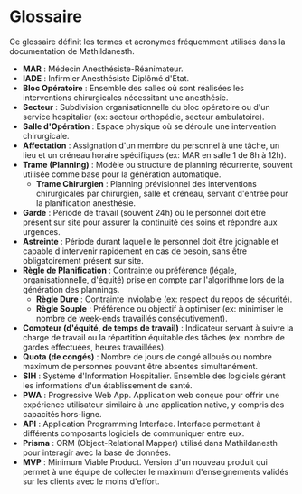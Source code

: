 # Glossaire

Ce glossaire définit les termes et acronymes fréquemment utilisés dans la documentation de Mathildanesth.

-   **MAR** : Médecin Anesthésiste-Réanimateur.
-   **IADE** : Infirmier Anesthésiste Diplômé d'État.
-   **Bloc Opératoire** : Ensemble des salles où sont réalisées les interventions chirurgicales nécessitant une anesthésie.
-   **Secteur** : Subdivision organisationnelle du bloc opératoire ou d'un service hospitalier (ex: secteur orthopédie, secteur ambulatoire).
-   **Salle d'Opération** : Espace physique où se déroule une intervention chirurgicale.
-   **Affectation** : Assignation d'un membre du personnel à une tâche, un lieu et un créneau horaire spécifiques (ex: MAR en salle 1 de 8h à 12h).
-   **Trame (Planning)** : Modèle ou structure de planning récurrente, souvent utilisée comme base pour la génération automatique.
    -   **Trame Chirurgien** : Planning prévisionnel des interventions chirurgicales par chirurgien, salle et créneau, servant d'entrée pour la planification anesthésie.
-   **Garde** : Période de travail (souvent 24h) où le personnel doit être présent sur site pour assurer la continuité des soins et répondre aux urgences.
-   **Astreinte** : Période durant laquelle le personnel doit être joignable et capable d'intervenir rapidement en cas de besoin, sans être obligatoirement présent sur site.
-   **Règle de Planification** : Contrainte ou préférence (légale, organisationnelle, d'équité) prise en compte par l'algorithme lors de la génération des plannings.
    -   **Règle Dure** : Contrainte inviolable (ex: respect du repos de sécurité).
    -   **Règle Souple** : Préférence ou objectif à optimiser (ex: minimiser le nombre de week-ends travaillés consécutivement).
-   **Compteur (d'équité, de temps de travail)** : Indicateur servant à suivre la charge de travail ou la répartition équitable des tâches (ex: nombre de gardes effectuées, heures travaillées).
-   **Quota (de congés)** : Nombre de jours de congé alloués ou nombre maximum de personnes pouvant être absentes simultanément.
-   **SIH** : Système d'Information Hospitalier. Ensemble des logiciels gérant les informations d'un établissement de santé.
-   **PWA** : Progressive Web App. Application web conçue pour offrir une expérience utilisateur similaire à une application native, y compris des capacités hors-ligne.
-   **API** : Application Programming Interface. Interface permettant à différents composants logiciels de communiquer entre eux.
-   **Prisma** : ORM (Object-Relational Mapper) utilisé dans Mathildanesth pour interagir avec la base de données.
-   **MVP** : Minimum Viable Product. Version d'un nouveau produit qui permet à une équipe de collecter le maximum d'enseignements validés sur les clients avec le moins d'effort. 